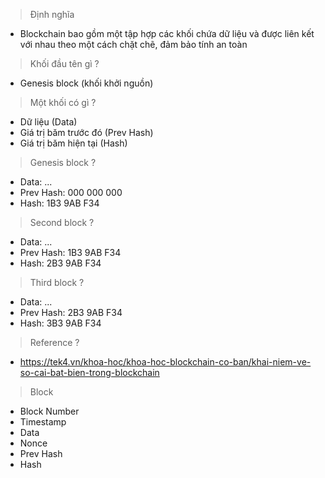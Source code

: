 > Định nghĩa
-  Blockchain bao gồm một tập hợp các khối chứa dữ liệu và được liên kết với nhau theo một cách chặt chẽ, đảm bảo tính an toàn

> Khối đầu tên gì ?
- Genesis block (khối khởi nguồn)

> Một khối có gì ?
- Dữ liệu (Data)
- Giá trị băm trước đó (Prev Hash)
- Giá trị băm hiện tại (Hash)

> Genesis block ?
- Data:       ...
- Prev Hash:  000 000 000
- Hash:       1B3 9AB F34

> Second block ?
- Data:       ...
- Prev Hash:  1B3 9AB F34
- Hash:       2B3 9AB F34

> Third block ?
- Data:       ...
- Prev Hash:  2B3 9AB F34
- Hash:       3B3 9AB F34

> Reference ?
- https://tek4.vn/khoa-hoc/khoa-hoc-blockchain-co-ban/khai-niem-ve-so-cai-bat-bien-trong-blockchain

> Block
- Block Number
- Timestamp
- Data
- Nonce
- Prev Hash
- Hash
